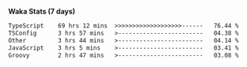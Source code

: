 
<b>Waka Stats (7 days)</b>

<!--START_SECTION:waka-->

```txt
TypeScript    69 hrs 12 mins  >>>>>>>>>>>>>>>>>>>------   76.44 %
TSConfig      3 hrs 57 mins   >------------------------   04.38 %
Other         3 hrs 44 mins   >------------------------   04.14 %
JavaScript    3 hrs 5 mins    >------------------------   03.41 %
Groovy        2 hrs 47 mins   >------------------------   03.08 %
```

<!--END_SECTION:waka-->
